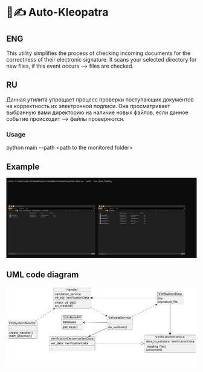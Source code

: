 # 🔐✍️ Auto-Kleopatra

## ENG
This utility simplifies the process of checking incoming documents for the correctness of their electronic signature. It scans your selected directory for new files, if this event occurs --> files are checked.

## RU
Данная утилита упрощает процесс проверки поступающих документов на корректность их электронной подписи. Она просматривает выбранную вами директорию на наличие новых файлов, если данное событие происходит --> файлы проверяются.

### Usage
python main --path <path to the monitored folder\>

## Example
![gif](examples/Example_of_work.gif)

## UML code diagram
![uml](CodeUML.png)
